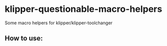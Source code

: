 # klipper-questionable-macro-helpers
Some macro helpers for klipper/klipper-toolchanger

## How to use:
